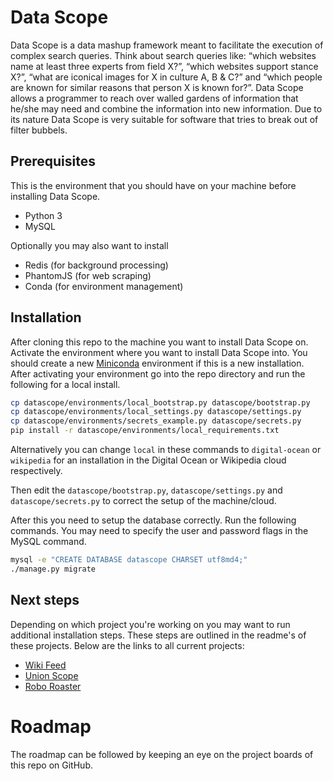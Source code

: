 Data Scope
==========

Data Scope is a data mashup framework meant to facilitate the execution of complex search queries. 
Think about search queries like: “which websites name at least three experts from field X?”, 
“which websites support stance X?”, “what are iconical images for X in culture A, B & C?” and 
“which people are known for similar reasons that person X is known for?”. 
Data Scope allows a programmer to reach over walled gardens of information that he/she may need and
combine the information into new information. 
Due to its nature Data Scope is very suitable for software that tries to break out of filter bubbels.


Prerequisites
-------------

This is the environment that you should have on your machine before installing Data Scope.

* Python 3
* MySQL

Optionally you may also want to install

* Redis (for background processing)
* PhantomJS (for web scraping)
* Conda (for environment management)

Installation
------------

After cloning this repo to the machine you want to install Data Scope on. 
Activate the environment where you want to install Data Scope into.
 You should create a new [Miniconda](https://conda.io/miniconda.html) environment if this is a new installation.
After activating your environment go into the repo directory and run the following for a local install.

```bash
cp datascope/environments/local_bootstrap.py datascope/bootstrap.py
cp datascope/environments/local_settings.py datascope/settings.py
cp datascope/environments/secrets_example.py datascope/secrets.py
pip install -r datascope/environments/local_requirements.txt
```

Alternatively you can change ```local``` in these commands to ```digital-ocean``` or ```wikipedia``` 
for an installation in the Digital Ocean or Wikipedia cloud respectively.

Then edit the ```datascope/bootstrap.py```, ```datascope/settings.py``` and ```datascope/secrets.py``` 
to correct the setup of the machine/cloud.

After this you need to setup the database correctly. Run the following commands. 
You may need to specify the user and password flags in the MySQL command.

```bash
mysql -e "CREATE DATABASE datascope CHARSET utf8md4;"
./manage.py migrate
```


Next steps
----------

Depending on which project you're working on you may want to run additional installation steps. 
These steps are outlined in the readme's of these projects. Below are the links to all current projects:

* [Wiki Feed](wiki_feed/README.md)
* [Union Scope](visual_translations/README.md)
* [Robo Roaster](trolls/README.md)

Roadmap
=======

The roadmap can be followed by keeping an eye on the project boards of this repo on GitHub.

